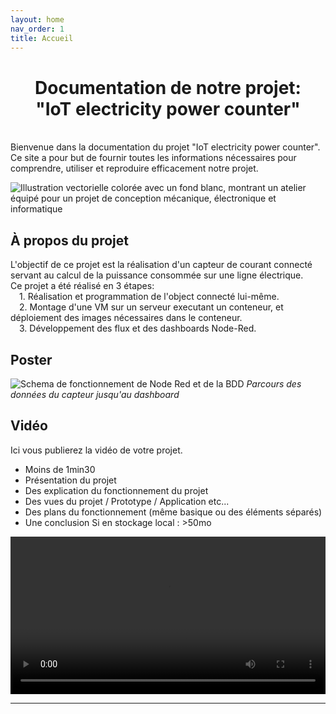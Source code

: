 ```yaml
---
layout: home
nav_order: 1
title: Accueil
---
```


<h1 style="text-align: center;"><strong> Documentation de notre projet: <br> "IoT electricity power counter"</strong></h1> 
<br>
Bienvenue dans la documentation du projet "IoT electricity power counter". Ce site a pour but de fournir toutes les informations nécessaires pour comprendre, utiliser et reproduire efficacement notre projet.

![Illustration vectorielle colorée avec un fond blanc, montrant un atelier équipé pour un projet de conception mécanique, électronique et informatique](images/illustration.png)

## À propos du projet

L'objectif de ce projet est la réalisation d'un capteur de courant connecté servant au calcul de la puissance consommée sur une ligne électrique.\
Ce projet a été réalisé en 3 étapes:\
&emsp;1. Réalisation et programmation de l'object connecté lui-même.\
&emsp;2. Montage d'une VM sur un serveur executant un conteneur, et déploiement des images nécessaires dans le conteneur.\
&emsp;3. Développement des flux et des dashboards Node-Red.

## Poster

![Schema de fonctionnement de Node Red et de la BDD](../images/Schema_nodeRed_BDD.png)
_Parcours des données du capteur jusqu'au dashboard_

## Vidéo

Ici vous publierez la vidéo de votre projet. 
- Moins de 1min30
- Présentation du projet 
- Des explication du fonctionnement du projet
- Des vues du projet / Prototype / Application etc... 
- Des plans du fonctionnement (même basique ou des éléments séparés)
- Une conclusion
Si en stockage local : >50mo

<video src="images/intro_amiens.mp4" controls title="Title"  style="width: 100%;"></video>

---
